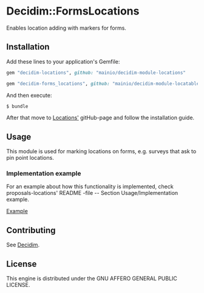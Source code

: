 # Decidim::FormsLocations

Enables location adding with markers for forms.

## Installation

Add these lines to your application's Gemfile:

```ruby
gem "decidim-locations", github: "mainio/decidim-module-locations"
```

```ruby
gem "decidim-forms_locations", github: "mainio/decidim-module-locatables"
```

And then execute:

```bash
$ bundle
```

After that move to [Locations'](https://github.com/mainio/decidim-module-locations) gitHub-page and follow the installation
guide.

## Usage

This module is used for marking locations on forms, e.g. surveys that ask to pin point locations.

### Implementation example

For an example about how this functionality is implemented, check proposals-locations'
README -file -- Section Usage/Implementation example.

[Example](https://github.com/mainio/decidim-module-locatables/blob/main/decidim-module-proposals_locations/README.md)

## Contributing

See [Decidim](https://github.com/decidim/decidim).

## License

This engine is distributed under the GNU AFFERO GENERAL PUBLIC LICENSE.
